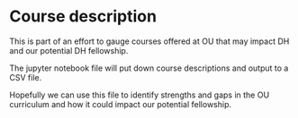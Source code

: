 # Course description
This is part of an effort to gauge courses offered at OU that may impact DH and our potential DH fellowship. 

The jupyter notebook file will put down course descriptions and output to a CSV file. 

Hopefully we can use this file to identify strengths and gaps in the OU curriculum and how it could impact our potential fellowship. 
